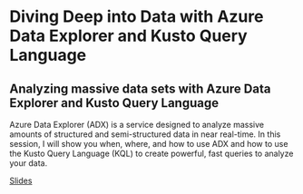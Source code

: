 # Diving Deep into Data with Azure Data Explorer and Kusto Query Language

## Analyzing massive data sets with Azure Data Explorer and Kusto Query Language

Azure Data Explorer (ADX) is a service designed to analyze massive amounts of structured and semi-structured data in near real-time. 
In this session, I will show you when, where, and how to use ADX and how to use the Kusto Query Language (KQL) to create powerful, fast queries to analyze your data.

[Slides](https://1drv.ms/p/s!AsEkrMBA7Ehw1a91er312Uvh4Ewzsw?e=OSxA5E)
